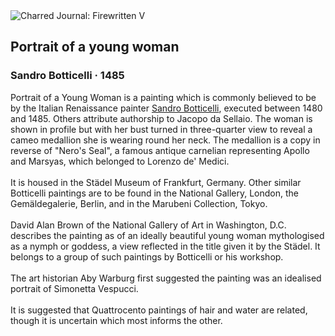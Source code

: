 <div class="artwork-of-the-day">
  <div class="container">
    <div class="img-wrapper">
      <img
        src="https://uploads4.wikiart.org/images/sandro-botticelli/portrait-of-a-young-woman-1485(1).jpg!Large.jpg"
        alt="Charred Journal: Firewritten V" />
    </div>
    <div class="artwork-detail">
      <div class="artwork-origin"> 
        <h2 class="artwork-name">Portrait of a young woman</h2>
        <h3 class="artist">
          Sandro Botticelli
                    ·  1485
        </h3>
      </div>
      <p class="description">
        <span class="artwork-description-text ng-binding" ng-bind-html="viewModel.ArtworkOfTheDay.Description | unsafe">Portrait of a Young Woman is a painting which is commonly believed to be by the Italian Renaissance painter <a target="_blank" href="/en/sandro-botticelli">Sandro Botticelli</a>, executed between 1480 and 1485. Others attribute authorship to Jacopo da Sellaio. The woman is shown in profile but with her bust turned in three-quarter view to reveal a cameo medallion she is wearing round her neck. The medallion is a copy in reverse of "Nero's Seal", a famous antique carnelian representing Apollo and Marsyas, which belonged to Lorenzo de' Medici.
<br>
<br>It is housed in the Städel Museum of Frankfurt, Germany. Other similar Botticelli paintings are to be found in the National Gallery, London, the Gemäldegalerie, Berlin, and in the Marubeni Collection, Tokyo.
<br>
<br>David Alan Brown of the National Gallery of Art in Washington, D.C. describes the painting as of an ideally beautiful young woman mythologised as a nymph or goddess, a view reflected in the title given it by the Städel. It belongs to a group of such paintings by Botticelli or his workshop.
<br>
<br>The art historian Aby Warburg first suggested the painting was an idealised portrait of Simonetta Vespucci.
<br>
<br>It is suggested that Quattrocento paintings of hair and water are related, though it is uncertain which most informs the other.</span>
                        <div class="text-shadow-container" ng-show="showShadow" style=""></div>
      </p>
    </div>
  </div>

</div>
